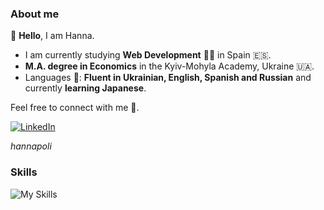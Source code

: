 ### About me ###

👋 **Hello**, I am Hanna.

* I am currently studying **Web Development** :woman_technologist: in Spain :es:.
* **M.A. degree in Economics** in the Kyiv-Mohyla Academy, Ukraine :ukraine:.
* Languages :speech_balloon:: **Fluent in Ukrainian, English, Spanish and Russian** and currently **learning Japanese**.

Feel free to connect with me 🙂.

[![LinkedIn](https://skillicons.dev/icons?i=linkedin)](https://www.linkedin.com/in/hannapoli/)

*hannapoli*

### Skills ###

![My Skills](https://skillicons.dev/icons?i=git,github,html,css,js,c,powershell,md,netlify,firebase,vim,vscode,notion)

<!---
hannapoli/hannapoli is a ✨ special ✨ repository because its `README.md` (this file) appears on your GitHub profile.
You can click the Preview link to take a look at your changes.
--->
